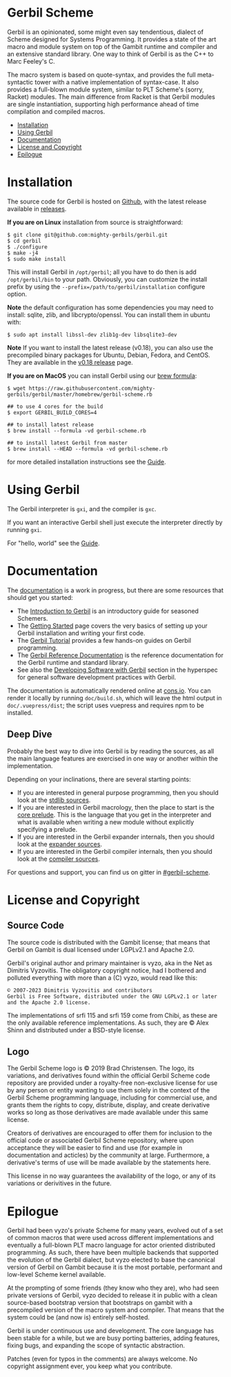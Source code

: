 # Gerbil Scheme

Gerbil is an opinionated, some might even say tendentious, dialect of
Scheme designed for Systems Programming. It provides a state of the
art macro and module system on top of the Gambit runtime and compiler
and an extensive standard library. One way to think of Gerbil is as
the C++ to Marc Feeley's C.

The macro system is based on quote-syntax, and provides the full
meta-syntactic tower with a native implementation of syntax-case.
It also provides a full-blown module system, similar to PLT Scheme's
(sorry, Racket) modules. The main difference from Racket is that
Gerbil modules are single instantiation, supporting high performance
ahead of time compilation and compiled macros.

<!-- toc -->

- [Installation](#installation)
- [Using Gerbil](#using-gerbil)
- [Documentation](#documentation)
- [License and Copyright](#license-and-copyright)
- [Epilogue](#epilogue)

<!-- tocstop -->

# Installation
The source code for Gerbil is hosted on [Github](https://github.com/mighty-gerbils/gerbil),
with the latest release available in [releases](https://github.com/mighty-gerbils/gerbil/releases).

**If you are on Linux** installation from source is straightforward:
```shell
$ git clone git@github.com:mighty-gerbils/gerbil.git
$ cd gerbil
$ ./configure
$ make -j4
$ sudo make install
```

This will install Gerbil in `/opt/gerbil`; all you have to do then is
add `/opt/gerbil/bin` to your path. Obviously, you can customize the
install prefix by using the `--prefix=/path/to/gerbil/installation`
configure option.

**Note** the default configuration has some dependencies you may need
to install: sqlite, zlib, and libcrypto/openssl.
You can install them in ubuntu with:
```shell
$ sudo apt install libssl-dev zlib1g-dev libsqlite3-dev
```

**Note** If you want to install the latest release (v0.18), you can also use the precompiled binary packages for Ubuntu, Debian, Fedora, and CentOS. They are available in the [v0.18 release](https://github.com/mighty-gerbils/gerbil/releases/tag/v0.18) page.

**If you are on MacOS** you can install Gerbil using our [brew formula](https://github.com/mighty-gerbils/gerbil/blob/master/homebrew/gerbil-scheme.rb):
```shell
$ wget https://raw.githubusercontent.com/mighty-gerbils/gerbil/master/homebrew/gerbil-scheme.rb

## to use 4 cores for the build
$ export GERBIL_BUILD_CORES=4

## to install latest release
$ brew install --formula -vd gerbil-scheme.rb

## to install latest Gerbil from master
$ brew install --HEAD --formula -vd gerbil-scheme.rb
```

for more detailed installation instructions see the [Guide](https://cons.io/guide/).

# Using Gerbil
The Gerbil interpreter is `gxi`, and the compiler is `gxc`.

If you want an interactive Gerbil shell just execute the interpreter
directly by running `gxi`.

For "hello, world" see the [Guide](https://cons.io/guide/intro.html#hello-world).

# Documentation

The [documentation](https://cons.io) is a work in progress, but there are some resources
that should get you started:
- The [Introduction to Gerbil](https://cons.io/guide/intro.html) is an introductory guide
  for seasoned Schemers.
- The [Getting Started](https://cons.io/guide/getting-started.html) page covers the very basics
  of setting up your Gerbil installation and writing your first code.
- The [Gerbil Tutorial](https://cons.io/tutorials/) provides a few hands-on guides
  on Gerbil programming.
- The [Gerbil Reference Documentation](https://cons.io/reference/) is the reference documentation
  for the Gerbil runtime and standard library.
- See also the [Developing Software with Gerbil](https://cons.io/reference/dev) section in the
  hyperspec for general software development practices with Gerbil.

The documentation is automatically rendered online at [cons.io](https://cons.io).
You can render it locally by running `doc/build.sh`, which will leave
the html output in `doc/.vuepress/dist`; the script uses vuepress and
requires npm to be installed.

## Deep Dive

Probably the best way to dive into Gerbil is by reading the sources,
as all the main language features are exercised in one way or another
within the implementation.

Depending on your inclinations, there are several starting points:
- If you are interested in general purpose programming, then you should look at
  the [stdlib sources](src/std).
- If you are interested in Gerbil macrology, then the place to start is the [core prelude](src/gerbil/prelude/core.ss).
  This is the language that you get in the interpreter and what is available
  when writing a new module without explicitly specifying a prelude.
- If you are interested in the Gerbil expander internals, then you should look at
  the [expander sources](src/gerbil/expander).
- If you are interested in the Gerbil compiler internals, then you should look at
  the [compiler sources](src/gerbil/compiler).

For questions and support, you can find us on gitter in [#gerbil-scheme](https://gitter.im/gerbil-scheme/community).

# License and Copyright

## Source Code

The source code is distributed with the Gambit license; that means
that Gerbil on Gambit is dual licensed under LGPLv2.1 and Apache 2.0.

Gerbil's original author and primary maintainer is vyzo, aka in the
Net as Dimitris Vyzovitis. The obligatory copyright notice, had I
bothered and polluted everything with more than a (C) vyzo, would read
like this:

```
© 2007-2023 Dimitris Vyzovitis and contributors
Gerbil is Free Software, distributed under the GNU LGPLv2.1 or later
and the Apache 2.0 license.
```

The implementations of srfi 115 and srfi 159 come from Chibi, as these
are the only available reference implementations. As such, they are
© Alex Shinn and distributed under a BSD-style license.


## Logo

The Gerbil Scheme logo is © 2019 Brad Christensen. The logo, its
variations, and derivatives found within the official Gerbil Scheme
code repository are provided under a royalty-free non-exclusive
license for use by any person or entity wanting to use them solely
in the context of the Gerbil Scheme programming language, including
for commercial use, and grants them the rights to copy, distribute,
display, and create derivative works so long as those derivatives
are made available under this same license.

Creators of derivatives are encouraged to offer them for inclusion
to the official code or associated Gerbil Scheme repository, where
upon acceptance they will be easier to find and use (for example
in documentation and acticles) by the community at large.
Furthermore, a derivative's terms of use will be made available
by the statements here.

This license in no way guarantees the availability of the logo, or
any of its variations or derivitives in the future.

# Epilogue

Gerbil had been vyzo's private Scheme for many years, evolved out of a
set of common macros that were used across different implementations
and eventually a full-blown PLT macro language for actor oriented
distributed programming.  As such, there have been multiple backends
that supported the evolution of the Gerbil dialect, but vyzo elected
to base the canonical version of Gerbil on Gambit because it is the
most portable, performant and low-level Scheme kernel available.

At the prompting of some friends (they know who they are), who had
seen private versions of Gerbil, vyzo decided to release it in public
with a clean source-based bootstrap version that bootstraps on gambit
with a precompiled version of the macro system and compiler.  That
means that the system could be (and now is) entirely self-hosted.

Gerbil is under continuous use and development.
The core language has been stable for a while, but we are busy porting
batteries, adding features, fixing bugs, and expanding the scope of
syntactic abstraction.

Patches (even for typos in the comments) are always welcome.
No copyright assignment ever, you keep what you contribute.
